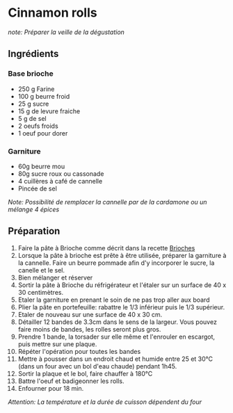 # Cinnamon rolls

_note: Préparer la veille de la dégustation_

## Ingrédients

### Base brioche

* 250 g Farine
* 100 g beurre froid
* 25 g sucre
* 15 g de levure fraiche
* 5 g de sel
* 2 oeufs froids
* 1 oeuf pour dorer

### Garniture

* 60g beurre mou
* 80g sucre roux ou cassonade
* 4 cuillères à café de cannelle
* Pincée de sel

_Note: Possibilité de remplacer la cannelle par de la cardamone ou un mélange 4 épices_


## Préparation

1. Faire la pâte à Brioche comme décrit dans la recette [Brioches](https://github.com/jaypif/recettes/blob/master/desserts/gourmandises/brioches.md)
2. Lorsque la pâte à brioche est prête à être utilisée, préparer la garniture à la cannelle.
Faire un beurre pommade afin d'y incorporer le sucre, la canelle et le sel.
3. Bien mélanger et réserver
4. Sortir la pâte à Brioche du réfrigérateur et l'étaler sur un surface de 40 x 30 centimètres.
5. Etaler la garniture en prenant le soin de ne pas trop aller aux board
6. Plier la pâte en portefeuille: rabattre le 1/3 inférieur puis le 1/3 supérieur.
7. Etaler de nouveau sur une surface de 40 x 30 cm.
8. Détailler 12 bandes de 3.3cm dans le sens de la largeur. Vous pouvez faire moins de bandes, les rolles seront plus gros.
9. Prendre 1 bande, la torsader sur elle même et l'enrouler en escargot, puis mettre sur une plaque.
10. Répéter l'opération pour toutes les bandes
11. Mettre à pousser dans un endroit chaud et humide entre 25 et 30°C (dans un four avec un bol d'eau chaude) pendant 1h45.
12. Sortir la plaque et le bol, faire chauffer à 180°C
13. Battre l'oeuf et badigeonner les rolls.
14. Enfourner pour 18 min.

_Attention: La température et la durée de cuisson dépendent du four_

